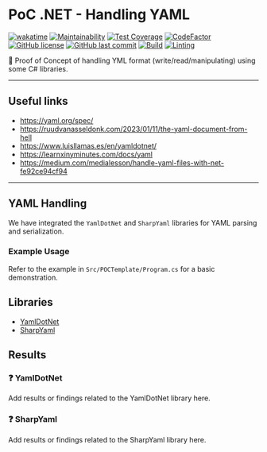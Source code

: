 # PoC .NET - Handling YAML

[![wakatime](https://wakatime.com/badge/github/GuilhermeStracini/POC-dotnet-yaml-handling.svg)](https://wakatime.com/badge/github/GuilhermeStracini/POC-dotnet-yaml-handling)
[![Maintainability](https://api.codeclimate.com/v1/badges/d86109384fae4b57bcf4/maintainability)](https://codeclimate.com/github/GuilhermeStracini/POC-dotnet-yaml-handling/maintainability)
[![Test Coverage](https://api.codeclimate.com/v1/badges/d86109384fae4b57bcf4/test_coverage)](https://codeclimate.com/github/GuilhermeStracini/POC-dotnet-yaml-handling/test_coverage)
[![CodeFactor](https://www.codefactor.io/repository/github/GuilhermeStracini/POC-dotnet-yaml-handling/badge)](https://www.codefactor.io/repository/github/GuilhermeStracini/POC-dotnet-yaml-handling)
[![GitHub license](https://img.shields.io/github/license/GuilhermeStracini/POC-dotnet-yaml-handling)](https://github.com/GuilhermeStracini/POC-dotnet-yaml-handling)
[![GitHub last commit](https://img.shields.io/github/last-commit/GuilhermeStracini/POC-dotnet-yaml-handling)](https://github.com/GuilhermeStracini/POC-dotnet-yaml-handling)
[![Build](https://github.com/GuilhermeStracini/POC-dotnet-yaml-handling/actions/workflows/build.yml/badge.svg)](https://github.com/GuilhermeStracini/POC-dotnet-yaml-handling/actions/workflows/build.yml)
[![Linting](https://github.com/GuilhermeStracini/POC-dotnet-yaml-handling/actions/workflows/linter.yml/badge.svg)](https://github.com/GuilhermeStracini/POC-dotnet-yaml-handling/actions/workflows/linter.yml)

🔬 Proof of Concept of handling YML format (write/read/manipulating) using some C# libraries.

---

## Useful links

- https://yaml.org/spec/
- https://ruudvanasseldonk.com/2023/01/11/the-yaml-document-from-hell
- https://www.luisllamas.es/en/yamldotnet/
- https://learnxinyminutes.com/docs/yaml
- https://medium.com/medialesson/handle-yaml-files-with-net-fe92ce94cf94

---

## YAML Handling

We have integrated the `YamlDotNet` and `SharpYaml` libraries for YAML parsing and serialization.

### Example Usage
Refer to the example in `Src/POCTemplate/Program.cs` for a basic demonstration.

## Libraries

- [YamlDotNet](https://github.com/aaubry/YamlDotNet)
- [SharpYaml](https://github.com/xoofx/SharpYaml)

## Results

### ❓ YamlDotNet

Add results or findings related to the YamlDotNet library here.

### ❓ SharpYaml

Add results or findings related to the SharpYaml library here.
